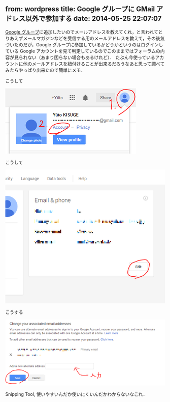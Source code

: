 from: wordpress
title: Google グループに GMail アドレス以外で参加する
date: 2014-05-25 22:07:07
--
<a href="https://groups.google.com/">Google グループ</a>に追加したいのでメールアドレスを教えてくれ，と言われてとりあえずメールマガジンなどを受信する用のメールアドレスを教えて，その後気づいたのだが，Google グループに参加しているかどうかというのはログインしている Google アカウントを見て判定しているのでこのままではフォーラムの内容が見られない（あまり困らない場合もあるけれど）．
たぶん今使っているアカウントに他のメールアドレスを紐付けることが出来るだろうなあと思って調べてみたらやっぱり出来たので簡単にメモ．

<!--more-->

こうして

<img src="/images/uploads/2014/05/google-group-01.png" alt="fig-01" width="412" height="205" class="alignnone size-full wp-image-64" data-wp-pid="64" />

こうして

<img src="/images/uploads/2014/05/google-group-02.png" alt="fig-02" class="alignnone size-full wp-image-65" data-wp-pid="65" />

こうする

<img src="/images/uploads/2014/05/google-group-03.png" alt="fig-03" class="alignnone size-full wp-image-66" data-wp-pid="66" />

Snipping Tool, 使いやすいんだか使いにくいんだかわからないなこれ．

